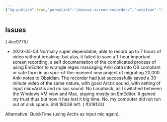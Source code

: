 ```yaml
---
{"dg-publish":true,"permalink":"/movavi-screen-recorder/","noteIcon":"2","created":"","updated":""}
---
```


## Issues
{ #ce9775}


- *2023-05-04*
Normally super dependable, able to record up to 7 hours of video without breaking. but alas, it failed to save a 1-hour important screen recording, a self documentation of the complicated process of using EmEditor to wrangle regex massaging Anki data into OB compliant or safe form in an spur-of-the-moment new project of migrating 20,000 Anki notes to Obsidian. The recorder had just successfully saved a 30-minute video of the same nature, with good Arctis sound, with setting of input mic=Arctis and no sys sound. No Loopback, as I switched between the Windows VM view and Mac, staying mostly on EmEditor. It gained my trust thus but now it has lost it big time. No, my computer did not run out of disk space. Still 180GB left.
{ #318133}


Alternative: QuickTime (using Arctis as input mic again).